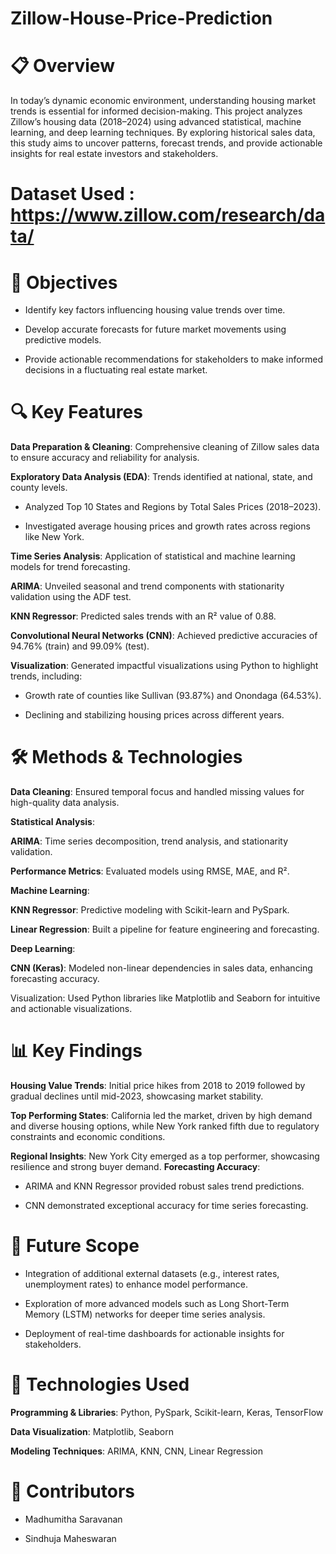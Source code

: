 # Zillow-House-Price-Prediction

# 📋 Overview

In today’s dynamic economic environment, understanding housing market trends is essential for informed decision-making. This project analyzes Zillow’s housing data (2018–2024) using advanced statistical, machine learning, and deep learning techniques. By exploring historical sales data, this study aims to uncover patterns, forecast trends, and provide actionable insights for real estate investors and stakeholders.

# Dataset Used : https://www.zillow.com/research/data/

# 🎯 Objectives

- Identify key factors influencing housing value trends over time.

- Develop accurate forecasts for future market movements using predictive models.

- Provide actionable recommendations for stakeholders to make informed decisions in a fluctuating real estate market.

# 🔍 Key Features

**Data Preparation & Cleaning**: Comprehensive cleaning of Zillow sales data to ensure accuracy and reliability for analysis.

**Exploratory Data Analysis (EDA)**: Trends identified at national, state, and county levels.

- Analyzed Top 10 States and Regions by Total Sales Prices (2018–2023).

- Investigated average housing prices and growth rates across regions like New York.

**Time Series Analysis**: Application of statistical and machine learning models for trend forecasting.

**ARIMA**: Unveiled seasonal and trend components with stationarity validation using the ADF test.

**KNN Regressor**: Predicted sales trends with an R² value of 0.88.

**Convolutional Neural Networks (CNN)**: Achieved predictive accuracies of 94.76% (train) and 99.09% (test).


**Visualization**: Generated impactful visualizations using Python to highlight trends, including:

- Growth rate of counties like Sullivan (93.87%) and Onondaga (64.53%).

- Declining and stabilizing housing prices across different years.

# 🛠️ Methods & Technologies

**Data Cleaning**: Ensured temporal focus and handled missing values for high-quality data analysis.

**Statistical Analysis**:

**ARIMA**: Time series decomposition, trend analysis, and stationarity validation.

**Performance Metrics**: Evaluated models using RMSE, MAE, and R².

**Machine Learning**:

**KNN Regressor**: Predictive modeling with Scikit-learn and PySpark.

**Linear Regression**: Built a pipeline for feature engineering and forecasting.

**Deep Learning**:

**CNN (Keras)**: Modeled non-linear dependencies in sales data, enhancing forecasting accuracy.

Visualization: Used Python libraries like Matplotlib and Seaborn for intuitive and actionable visualizations.
# 📊 Key Findings

**Housing Value Trends**: Initial price hikes from 2018 to 2019 followed by gradual declines until mid-2023, showcasing market stability.

**Top Performing States**: California led the market, driven by high demand and diverse housing options, while New York ranked fifth due to regulatory constraints and economic conditions.

**Regional Insights**: New York City emerged as a top performer, showcasing resilience and strong buyer demand.
**Forecasting Accuracy**:

- ARIMA and KNN Regressor provided robust sales trend predictions.

- CNN demonstrated exceptional accuracy for time series forecasting.
# 🚀 Future Scope

- Integration of additional external datasets (e.g., interest rates, unemployment rates) to enhance model performance.

- Exploration of more advanced models such as Long Short-Term Memory (LSTM) networks for deeper time series analysis.

- Deployment of real-time dashboards for actionable insights for stakeholders.

# 🧰 Technologies Used

**Programming & Libraries**: Python, PySpark, Scikit-learn, Keras, TensorFlow

**Data Visualization**: Matplotlib, Seaborn

**Modeling Techniques**: ARIMA, KNN, CNN, Linear Regression

# 🤝 Contributors
- Madhumitha Saravanan

- Sindhuja Maheswaran
